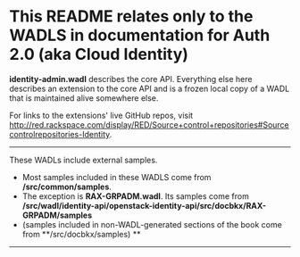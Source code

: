 # This README relates only to the WADLS in documentation for Auth 2.0 (aka Cloud Identity) #

**identity-admin.wadl** describes the core API. Everything else here describes an extension to the core API and is a frozen local copy of a WADL that is maintained alive somewhere else. 

For links to the extensions' live GitHub repos, visit http://red.rackspace.com/display/RED/Source+control+repositories#Sourcecontrolrepositories-Identity.

----
These WADLs include external samples.

* Most samples included in these WADLS come from **/src/common/samples**.
* The exception is **RAX-GRPADM.wadl**. Its samples come from **/src/wadl/identity-api/openstack-identity-api/src/docbkx/RAX-GRPADM/samples**
* (samples included in non-WADL-generated sections of the book come from **/src/docbkx/samples) **
 
----